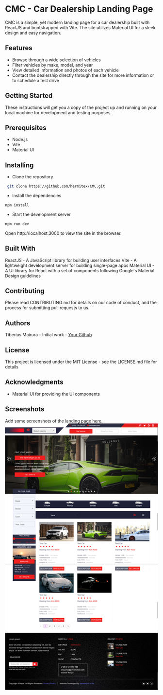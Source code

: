 # CMC - Car Dealership Landing Page
CMC is a simple, yet modern landing page for a car dealership built with ReactJS and bootstrapped with Vite. The site utilizes Material UI for a sleek design and easy navigation.

## Features
- Browse through a wide selection of vehicles
- Filter vehicles by make, model, and year
- View detailed information and photos of each vehicle
- Contact the dealership directly through the site for more information or to schedule a test drive

## Getting Started
These instructions will get you a copy of the project up and running on your local machine for development and testing purposes.

## Prerequisites
- Node.js
- Vite
- Material UI
## Installing
- Clone the repository
```bash
 git clone https://github.com/hermitex/CMC.git
```
- Install the dependencies
```bash
npm install
```
- Start the development server
```bash
npm run dev
```
Open http://localhost:3000 to view the site in the browser.

## Built With
ReactJS - A JavaScript library for building user interfaces
Vite - A lightweight development server for building single-page apps
Material UI - A UI library for React with a set of components following Google's Material Design guidelines

## Contributing
Please read CONTRIBUTING.md for details on our code of conduct, and the process for submitting pull requests to us.

## Authors
Tiberius Mairura - Initial work - [Your Github](https://github/hermitex)

## License
This project is licensed under the MIT License - see the LICENSE.md file for details

## Acknowledgments
- Material UI for providing the UI components

## Screenshots
Add some screenshots of the landing page here.
![Home Page](./src//assets/demo/cmc-demo.png)
